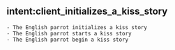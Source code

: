 ## intent:client_initializes_a_kiss_story
    - The English parrot initializes a kiss story
    - The English parrot starts a kiss story
    - The English parrot begin a kiss story
